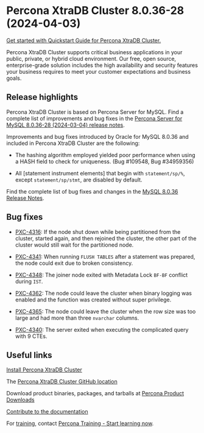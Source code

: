 # Percona XtraDB Cluster 8.0.36-28 (2024-04-03)

[Get started with Quickstart Guide for Percona XtraDB Cluster.](../quickstart-overview.md)

Percona XtraDB Cluster supports critical business applications in your public, private, or hybrid cloud environment. Our free, open source, enterprise-grade solution includes the high availability and security features your business requires to meet your customer expectations and business goals.

## Release highlights

Percona XtraDB Cluster is based on Percona Server for MySQL. Find a complete list of improvements and bug fixes in the [Percona Server for MySQL 8.0.36-28 (2024-03-04) release notes](https://docs.percona.com/percona-server/8.0/release-notes/8.0.36-28.html).

Improvements and bug fixes introduced by Oracle for MySQL 8.0.36 and included in Percona XtraDB Cluster are the following:

* The hashing algorithm employed yielded poor performance when using a HASH field to check for uniqueness. (Bug #109548, Bug #34959356)

* All [statement instrument elements] that begin with `statement/sp/%`, except `statement/sp/stmt`, are disabled by default.

Find the complete list of bug fixes and changes in the [MySQL 8.0.36 Release Notes](https://dev.mysql.com/doc/relnotes/mysql/8.0/en/news-8-0-36.html).

## Bug fixes

* [PXC-4316](https://perconadev.atlassian.net/browse/PXC-4316): If the node shut down while being partitioned from the cluster, started again, and then rejoined the cluster, the other part of the cluster would still wait for the partitioned node.

* [PXC-4341](https://perconadev.atlassian.net/browse/PXC-4341): When running `FLUSH TABLES` after a statement was prepared, the node could exit due to broken consistency.

* [PXC-4348](https://perconadev.atlassian.net/browse/PXC-4348): The joiner node exited with Metadata Lock `BF-BF` conflict during `IST`.

* [PXC-4362](https://perconadev.atlassian.net/browse/PXC-4362): The node could leave the cluster when binary logging was enabled and the function was created without super privilege.

* [PXC-4365](https://perconadev.atlassian.net/browse/PXC-4365): The node could leave the cluster when the row size was too large and had more than three `nvarchar` columns.

* [PXC-4340](https://perconadev.atlassian.net/browse/PXC-4340): The server exited when executing the complicated query with 9 CTEs.

## Useful links

[Install Percona XtraDB Cluster](../install-index.md)

The [Percona XtraDB Cluster GitHub location](https://github.com/percona/percona-xtradb-cluster)

Download product binaries, packages, and tarballs at [Percona Product Downloads](https://www.percona.com/downloads)

[Contribute to the documentation](https://github.com/percona/pxc-docs/blob/8.0/contributing.md)

For [training](https://www.percona.com/training), contact [Percona Training - Start learning now](https://learn.percona.com/contact-me).
